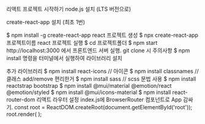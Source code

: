 리액트 프로젝트 시작하기
node.js 설치 (LTS 버전으로)

create-react-app 설치 (최초 1번)

$ npm install -g create-react-app
react 프로젝트 생성
$ npx create-react-app 프로젝트이름
react 프로젝트 실행
$ cd 프로젝트폴더
$ npm start
http://localhost:3000 에서 프론트엔드 서버 실행.
git clone 시 주의사항
$ npm install
명령을 터미널에서 실행하여 라이브러리 설치

추가 라이브러리
$ npm install react-icons // 아이콘
$ npm install classnames // 클래스 add/remove 편리한거
$ npm install sass // scss 문법 사용
$ npm install reactstrap bootstrap
$ npm install @mui/material @emotion/react @emotion/styled
$ npm install @mui/icons-material
$ npm install react-router-dom
리액트 라우터 설정
index.js에 BrowserRouter 컴포넌트로 App 감싸기.
const root = ReactDOM.createRoot(document.getElementById('root'));
root.render(
<BrowserRouter>
<App />
</BrowserRouter>
);
